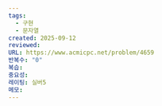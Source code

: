 ```yaml
---
tags:
  - 구현
  - 문자열
created: 2025-09-12
reviewed:
URL: https://www.acmicpc.net/problem/4659
반복수: "0"
복습:
중요성:
레이팅: 실버5
메모:
---
```


